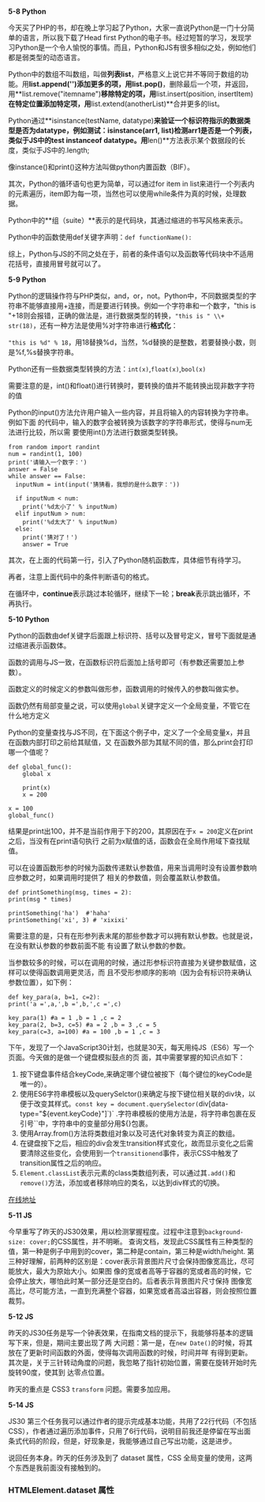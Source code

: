 **5-8 Python**

今天买了PHP的书，却在晚上学习起了Python，大家一直说Python是一门十分简单的语言，所以我下载了Head first Python的电子书。经过短暂的学习，发现学习Python是一个令人愉悦的事情。而且，Python和JS有很多相似之处，例如他们都是弱类型的动态语言。

Python中的数组不叫数组，叫做**列表list**，严格意义上说它并不等同于数组的功能。用**list.append('')**添加更多的项，用**list.pop()**，删除最后一个项，并返回，用**list.remove("itemname")**移除特定的项，用**list.insert(position, insertItem)**在特定位置添加特定项，用**list.extend(anotherList)**合并更多的list。

Python通过**isinstance(testName, datatype)**来验证一个标识符指示的数据类型是否为datatype，例如测试：isinstance(arr1, list)检测arr1是否是一个列表，类似于JS中的test instanceof datatype。用**len()**方法表示某个数据段的长度，类似于JS中的.length;

像instance()和print()这种方法叫做python内置函数（BIF）。

其次，Python的循环语句也更为简单，可以通过for item in list来进行一个列表内的元素遍历，item即为每一项，当然也可以使用while条件为真的时候，处理数据。

Python中的**组（suite）**表示的是代码块，其通过缩进的书写风格来表示。

Python中的函数使用def关键字声明：`def functionName():`

综上，Python与JS的不同之处在于，前者的条件语句以及函数等代码块中不适用花括号，直接用冒号就可以了。

**5-9 Python**

Python的逻辑操作符与PHP类似，and，or，not。Python中，不同数据类型的字符串不能够直接用+连接，而是要进行转换。例如一个字符串和一个数字，"this is "+18则会报错，正确的做法是，进行数据类型的转换，`"this is " \\+ str(18)`，还有一种方法是使用%对字符串进行**格式化**：

`"this is %d" % 18`，用18替换%d，当然，%d替换的是整数，若要替换小数，则是%f,%s替换字符串。

Python还有一些数据类型转换的方法：`int(x)`,`float(x)`,`bool(x)`

需要注意的是，int()和float()进行转换时，要转换的值并不能转换出现非数字字符的值

Python的input()方法允许用户输入一些内容，并且将输入的内容转换为字符串。例如下面 的代码中，输入的数字会被转换为该数字的字符串形式，使得与num无法进行比较，所以需 要使用int()方法进行数据类型转换。
    
    
    from random import randint
    num = randint(1, 100)
    print('请输入一个数字：')
    answer = False
    while answer == False:
      inputNum = int(input('猜猜看，我想的是什么数字：'))
    
      if inputNum < num:
        print('%d太小了' % inputNum)
      elif inputNum > num:
        print('%d太大了' % inputNum)
      else:
        print('猜对了！')
        answer = True
    

其次，在上面的代码第一行，引入了Python随机函数库，具体细节有待学习。

再者，注意上面代码中的条件判断语句的格式。

在循环中，**continue**表示跳过本轮循环，继续下一轮；**break**表示跳出循环，不再执行。

**5-10 Python**

Python的函数由def关键字后面跟上标识符、括号以及冒号定义，冒号下面就是通过缩进表示函数体。

函数的调用与JS一致，在函数标识符后面加上括号即可（有参数还需要加上参数）。

函数定义的时候定义的参数叫做形参，函数调用的时候传入的参数叫做实参。

函数仍然有局部变量之说，可以使用`global`关键字定义一个全局变量，不管它在什么地方定义

Python的变量查找与JS不同，在下面这个例子中，定义了一个全局变量x，并且在函数内部打印之前给其赋值，又 在函数外部为其赋不同的值，那么print会打印哪一个值呢？
    
    
    def global_func():
        global x
    
        print(x)
        x = 200  
    
    x = 100 
    global_func()
    

结果是print出100，并不是当前作用于下的200，其原因在于`x = 200`定义在print之后，当没有在print语句执行 之前为x赋值的话，函数会在全局作用域下查找赋值。

可以在设置函数形参的时候为函数传递默认参数值，用来当调用时没有设置参数响应参数之时，如果调用时提供了 相关的参数值，则会覆盖默认参数值。
    
    
    def printSomething(msg, times = 2):
    print(msg * times)
    
    printSomething('ha')  #'haha'
    printSomething('xi', 3) # 'xixixi'
    

需要注意的是，只有在形参列表末尾的那些参数才可以拥有默认参数。也就是说，在没有默认参数的参数前面不能 有设置了默认参数的参数。

当参数较多的时候，可以在调用的时候，通过形参标识符直接为关键参数赋值，这样可以使得函数调用更灵活，而 且不受形参顺序的影响（因为会有标识符来确认参数位置），如下例：
    
    
    def key_para(a, b=1, c=2):
    print('a =',a,',b =',b,',c =',c)
    
    key_para(1) #a = 1 ,b = 1 ,c = 2
    key_para(2, b=3, c=5) #a = 2 ,b = 3 ,c = 5
    key_para(c=3, a=100) #a = 100 ,b = 1 ,c = 3
    

下午，发现了一个JavaScript30计划，也就是30天，每天用纯JS（ES6）写一个页面。今天做的是做一个键盘模拟鼓点的页 面，其中需要掌握的知识点如下：

  1. 按下键盘事件结合keyCode,来确定哪个键位被按下（每个键位的keyCode是唯一的）。
  2. 使用ES6字符串模板以及querySelctor()来确定与按下键位相关联的div块，以便于改变其样式。`const key = document.querySelector(`div[data-type="${event.keyCode}"]`)` .字符串模板的使用方法是，将字符串包裹在反引号``中，字符串中的变量部分用${}包裹。
  3. 使用Array.from()方法将类数组对象以及可迭代对象转变为真正的数组。
  4. 在键盘按下之后，相应的div会发生transition样式变化，故而显示变化之后需要清除这些变化，会使用到一个`transitionend`事件，表示CSS中触发了transition属性之后的响应。
  5. `Element.classList`表示元素的class类数组列表，可以通过其`.add()`和`remove()`方法，添加或者移除响应的类名，以达到div样式的切换。

[在线地址](https://fanyj1994.github.io/JavaScript30/01%20-%20JavaScript%20Drum%20Kit/index-START.html)

**5-11 JS**

今早重写了昨天的JS30效果，用以检测掌握程度。过程中注意到`background-size: cover;`的CSS属性，并不明晰。 查询文档，发现此CSS属性有三种类型的值，第一种是例子中用到的cover，第二种是contain，第三种是width/height. 第三种好理解，前两种的区别是：cover表示背景图片尺寸会保持图像宽高比，尽可能放大，最大为原始大小。如果图 像的宽或者高等于容器的宽或者高的时候，它会停止放大，哪怕此时某一部分还是空白的。后者表示背景图片尺寸保持 图像宽高比，尽可能方法，一直到充满整个容器，如果宽或者高溢出容器，则会按照位置裁剪。 
<en-media type="image/png" alt="backgroun-size示意图" hash="9f5f24dd0eee165ff30920934ad6540e" style="height: auto;"/>

**5-12 JS**

昨天的JS30任务是写一个钟表效果，在指南文档的提示下，我能够将基本的逻辑写下来，但是，期间主要出现了两 大问题：第一是，在`new Date()`的时候，将其放在了更新时间函数的外面，使得每次调用函数的时候，时间并咩 有得到更新。其次是，关于三针转动角度的问题，我忽略了指针初始位置，需要在旋转开始时先旋转90度，使其到 达零点位置。

昨天的重点是 CSS3 `transform` 问题。需要多加应用。

**5-14 JS**

JS30 第三个任务我可以通过作者的提示完成基本功能，共用了22行代码（不包括 CSS），作者通过遍历添加事件，只用了6行代码，说明目前我还是停留在写出面条式代码的阶段，但是，好现象是，我能够通过自己写出功能，这是进步。

说回任务本身。昨天的任务涉及到了 dataset 属性，CSS 全局变量的使用，这两个东西是我前面没有接触到的。

### HTMLElement.dataset 属性
